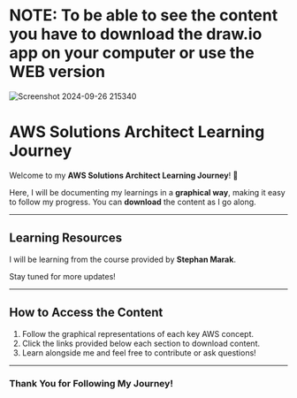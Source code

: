 # NOTE: To be able to see the content you have to download the draw.io app on your computer or use the WEB version 


![Screenshot 2024-09-26 215340](https://github.com/user-attachments/assets/6b55b26f-e286-49b3-a8fd-9e8750267f47)

# AWS Solutions Architect Learning Journey

Welcome to my **AWS Solutions Architect Learning Journey**! 🌟

Here, I will be documenting my learnings in a **graphical way**, making it easy to follow my progress. You can **download** the content as I go along.

---

## Learning Resources

I will be learning from the course provided by **Stephan Marak**.

Stay tuned for more updates!

---

## How to Access the Content

1. Follow the graphical representations of each key AWS concept.
2. Click the links provided below each section to download content.
3. Learn alongside me and feel free to contribute or ask questions!


---

### Thank You for Following My Journey!
